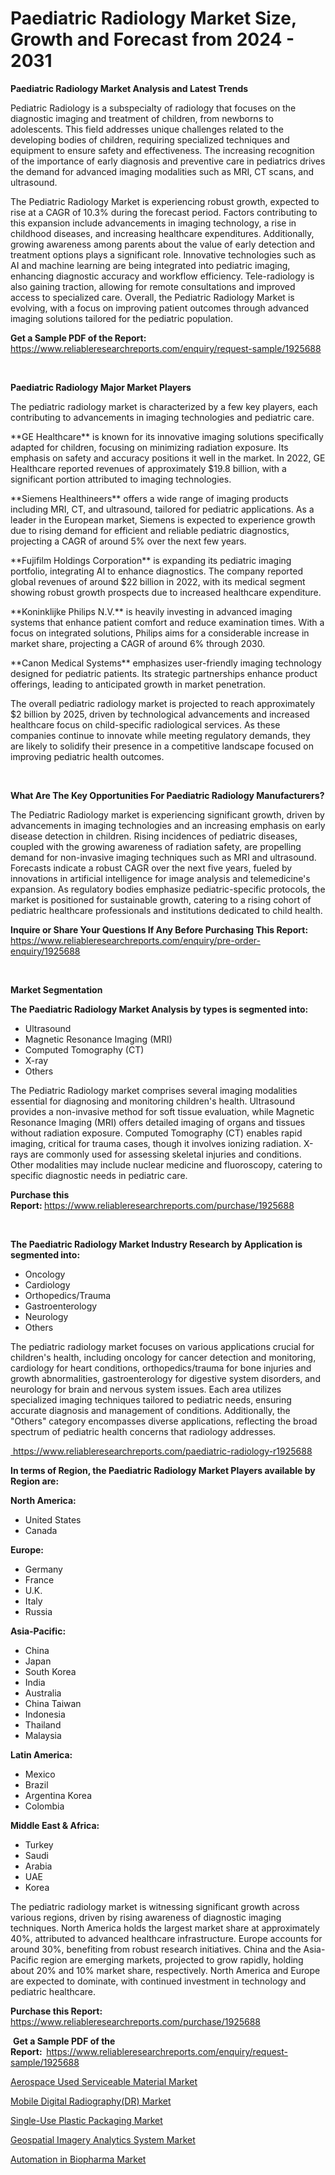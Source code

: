 <p><h1>Paediatric Radiology Market Size, Growth and Forecast from 2024 - 2031</h1></p><p><strong>Paediatric Radiology Market Analysis and Latest Trends</strong></p>
<p><p>Pediatric Radiology is a subspecialty of radiology that focuses on the diagnostic imaging and treatment of children, from newborns to adolescents. This field addresses unique challenges related to the developing bodies of children, requiring specialized techniques and equipment to ensure safety and effectiveness. The increasing recognition of the importance of early diagnosis and preventive care in pediatrics drives the demand for advanced imaging modalities such as MRI, CT scans, and ultrasound.</p><p>The Pediatric Radiology Market is experiencing robust growth, expected to rise at a CAGR of 10.3% during the forecast period. Factors contributing to this expansion include advancements in imaging technology, a rise in childhood diseases, and increasing healthcare expenditures. Additionally, growing awareness among parents about the value of early detection and treatment options plays a significant role. Innovative technologies such as AI and machine learning are being integrated into pediatric imaging, enhancing diagnostic accuracy and workflow efficiency. Tele-radiology is also gaining traction, allowing for remote consultations and improved access to specialized care. Overall, the Pediatric Radiology Market is evolving, with a focus on improving patient outcomes through advanced imaging solutions tailored for the pediatric population.</p></p>
<p><strong>Get a Sample PDF of the Report:&nbsp;</strong> <a href="https://www.reliableresearchreports.com/enquiry/request-sample/1925688?utm_campaign=1470&utm_medium=2&utm_source=Github&utm_content=ia&utm_term=24102024&utm_id=paediatric-radiology">https://www.reliableresearchreports.com/enquiry/request-sample/1925688</a></p>
<p>&nbsp;</p>
<p><strong>Paediatric Radiology Major Market Players</strong></p>
<p><p>The pediatric radiology market is characterized by a few key players, each contributing to advancements in imaging technologies and pediatric care. </p><p>**GE Healthcare** is known for its innovative imaging solutions specifically adapted for children, focusing on minimizing radiation exposure. Its emphasis on safety and accuracy positions it well in the market. In 2022, GE Healthcare reported revenues of approximately $19.8 billion, with a significant portion attributed to imaging technologies.</p><p>**Siemens Healthineers** offers a wide range of imaging products including MRI, CT, and ultrasound, tailored for pediatric applications. As a leader in the European market, Siemens is expected to experience growth due to rising demand for efficient and reliable pediatric diagnostics, projecting a CAGR of around 5% over the next few years.</p><p>**Fujifilm Holdings Corporation** is expanding its pediatric imaging portfolio, integrating AI to enhance diagnostics. The company reported global revenues of around $22 billion in 2022, with its medical segment showing robust growth prospects due to increased healthcare expenditure.</p><p>**Koninklijke Philips N.V.** is heavily investing in advanced imaging systems that enhance patient comfort and reduce examination times. With a focus on integrated solutions, Philips aims for a considerable increase in market share, projecting a CAGR of around 6% through 2030.</p><p>**Canon Medical Systems** emphasizes user-friendly imaging technology designed for pediatric patients. Its strategic partnerships enhance product offerings, leading to anticipated growth in market penetration.</p><p>The overall pediatric radiology market is projected to reach approximately $2 billion by 2025, driven by technological advancements and increased healthcare focus on child-specific radiological services. As these companies continue to innovate while meeting regulatory demands, they are likely to solidify their presence in a competitive landscape focused on improving pediatric health outcomes.</p></p>
<p>&nbsp;</p>
<p><strong>What Are The Key Opportunities For Paediatric Radiology Manufacturers?</strong></p>
<p><p>The Pediatric Radiology market is experiencing significant growth, driven by advancements in imaging technologies and an increasing emphasis on early disease detection in children. Rising incidences of pediatric diseases, coupled with the growing awareness of radiation safety, are propelling demand for non-invasive imaging techniques such as MRI and ultrasound. Forecasts indicate a robust CAGR over the next five years, fueled by innovations in artificial intelligence for image analysis and telemedicine's expansion. As regulatory bodies emphasize pediatric-specific protocols, the market is positioned for sustainable growth, catering to a rising cohort of pediatric healthcare professionals and institutions dedicated to child health.</p></p>
<p><strong>Inquire or Share Your Questions If Any Before Purchasing This Report:</strong> <a href="https://www.reliableresearchreports.com/enquiry/pre-order-enquiry/1925688?utm_campaign=1470&utm_medium=2&utm_source=Github&utm_content=ia&utm_term=24102024&utm_id=paediatric-radiology">https://www.reliableresearchreports.com/enquiry/pre-order-enquiry/1925688</a></p>
<p>&nbsp;</p>
<p><strong>Market Segmentation</strong></p>
<p><strong>The Paediatric Radiology Market Analysis by types is segmented into:</strong></p>
<p><ul><li>Ultrasound</li><li>Magnetic Resonance Imaging (MRI)</li><li>Computed Tomography (CT)</li><li>X-ray</li><li>Others</li></ul></p>
<p><p>The Pediatric Radiology market comprises several imaging modalities essential for diagnosing and monitoring children's health. Ultrasound provides a non-invasive method for soft tissue evaluation, while Magnetic Resonance Imaging (MRI) offers detailed imaging of organs and tissues without radiation exposure. Computed Tomography (CT) enables rapid imaging, critical for trauma cases, though it involves ionizing radiation. X-rays are commonly used for assessing skeletal injuries and conditions. Other modalities may include nuclear medicine and fluoroscopy, catering to specific diagnostic needs in pediatric care.</p></p>
<p><strong>Purchase this Report:&nbsp;</strong><a href="https://www.reliableresearchreports.com/purchase/1925688?utm_campaign=1470&utm_medium=2&utm_source=Github&utm_content=ia&utm_term=24102024&utm_id=paediatric-radiology">https://www.reliableresearchreports.com/purchase/1925688</a></p>
<p>&nbsp;</p>
<p><strong>The Paediatric Radiology Market Industry Research by Application is segmented into:</strong></p>
<p><ul><li>Oncology</li><li>Cardiology</li><li>Orthopedics/Trauma</li><li>Gastroenterology</li><li>Neurology</li><li>Others</li></ul></p>
<p><p>The pediatric radiology market focuses on various applications crucial for children's health, including oncology for cancer detection and monitoring, cardiology for heart conditions, orthopedics/trauma for bone injuries and growth abnormalities, gastroenterology for digestive system disorders, and neurology for brain and nervous system issues. Each area utilizes specialized imaging techniques tailored to pediatric needs, ensuring accurate diagnosis and management of conditions. Additionally, the "Others" category encompasses diverse applications, reflecting the broad spectrum of pediatric health concerns that radiology addresses.</p></p>
<p><a href="https://www.reliableresearchreports.com/paediatric-radiology-r1925688?utm_campaign=1470&utm_medium=2&utm_source=Github&utm_content=ia&utm_term=24102024&utm_id=paediatric-radiology">&nbsp;https://www.reliableresearchreports.com/paediatric-radiology-r1925688</a></p>
<p><strong>In terms of Region, the Paediatric Radiology Market Players available by Region are:</strong></p>
<p>
    <p> <strong> North America: </strong>
        <ul>
            <li>United States</li>
            <li>Canada</li>
        </ul>
        </p> 
    <p> <strong> Europe: </strong>
        <ul>
            <li>Germany</li>
            <li>France</li>
            <li>U.K.</li>
            <li>Italy</li>
            <li>Russia</li>
        </ul>
        </p> 
    <p> <strong> Asia-Pacific: </strong>
        <ul>
            <li>China</li>
            <li>Japan</li>
            <li>South Korea</li>
            <li>India</li>
            <li>Australia</li>
            <li>China Taiwan</li>
            <li>Indonesia</li>
            <li>Thailand</li>
            <li>Malaysia</li>
        </ul>
        </p> 
    <p> <strong> Latin America: </strong>
        <ul>
            <li>Mexico</li>
            <li>Brazil</li>
            <li>Argentina Korea</li>
            <li>Colombia</li>
        </ul>
        </p> 
    <p> <strong> Middle East & Africa: </strong>
        <ul>
            <li>Turkey</li>
            <li>Saudi</li>
            <li>Arabia</li>
            <li>UAE</li>
            <li>Korea</li>
        </ul>
    </p>
    </p>
<p><p>The pediatric radiology market is witnessing significant growth across various regions, driven by rising awareness of diagnostic imaging techniques. North America holds the largest market share at approximately 40%, attributed to advanced healthcare infrastructure. Europe accounts for around 30%, benefiting from robust research initiatives. China and the Asia-Pacific region are emerging markets, projected to grow rapidly, holding about 20% and 10% market share, respectively. North America and Europe are expected to dominate, with continued investment in technology and pediatric healthcare.</p></p>
<p><strong>Purchase this Report: </strong><a href="https://www.reliableresearchreports.com/purchase/1925688?utm_campaign=1470&utm_medium=2&utm_source=Github&utm_content=ia&utm_term=24102024&utm_id=paediatric-radiology">https://www.reliableresearchreports.com/purchase/1925688</a></p>
<p>&nbsp;<strong>Get a Sample PDF of the Report:&nbsp;&nbsp;</strong><a href="https://www.reliableresearchreports.com/enquiry/request-sample/1925688?utm_campaign=1470&utm_medium=2&utm_source=Github&utm_content=ia&utm_term=24102024&utm_id=paediatric-radiology">https://www.reliableresearchreports.com/enquiry/request-sample/1925688</a></p>
<p><strong></strong></p>
<p><p><a href="https://www.linkedin.com/pulse/global-aerospace-used-serviceable-material-market-focus-application-8yqle?utm_campaign=1470&utm_medium=2&utm_source=Github&utm_content=ia&utm_term=24102024&utm_id=paediatric-radiology">Aerospace Used Serviceable Material Market</a></p><p><a href="https://github.com/SamiaHussain82/Market-Research-Report-List-1/blob/main/mobile-digital-radiographydr-market.md?utm_campaign=1470&utm_medium=2&utm_source=Github&utm_content=ia&utm_term=24102024&utm_id=paediatric-radiology">Mobile Digital Radiography(DR) Market</a></p><p><a href="https://www.linkedin.com/pulse/single-use-plastic-packaging-market-pulse-77-expansion-blueprint-b8nyf?utm_campaign=1470&utm_medium=2&utm_source=Github&utm_content=ia&utm_term=24102024&utm_id=paediatric-radiology">Single-Use Plastic Packaging Market</a></p><p><a href="https://www.linkedin.com/pulse/regulatory-landscape-its-influence-global-geospatial-imagery-y7jje?utm_campaign=1470&utm_medium=2&utm_source=Github&utm_content=ia&utm_term=24102024&utm_id=paediatric-radiology">Geospatial Imagery Analytics System Market</a></p><p><a href="https://www.linkedin.com/pulse/automation-biopharma-market-share-analysis-growth-trends-yl3be?utm_campaign=1470&utm_medium=2&utm_source=Github&utm_content=ia&utm_term=24102024&utm_id=paediatric-radiology">Automation in Biopharma Market</a></p></p>